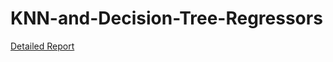 # KNN-and-Decision-Tree-Regressors
[Detailed Report](https://github.com/fredbeaupre/KNN-and-Decision-Tree-Regressors/blob/master/COMP_551___Mini_Project_1.pdf)

